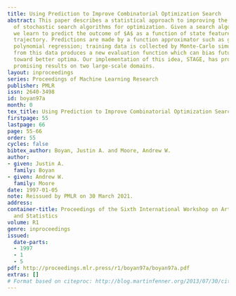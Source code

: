 ```yaml
---
title: Using Prediction to Improve Combinatorial Optimization Search
abstract: This paper describes a statistical approach to improving the performance
  of stochastic search algorithms for optimization. Given a search algorithm $A$,
  we learn to predict the outcome of $A$ as a function of state features along a search
  trajectory. Predictions are made by a function approximator such as global or locally-weighted
  polynomial regression; training data is collected by Monte-Carlo simulation. Extrapolating
  from this data produces a new evaluation function which can bias future search trajectories
  toward better optima. Our implementation of this idea, STAGE, has produced very
  promising results on two large-scale domains.
layout: inproceedings
series: Proceedings of Machine Learning Research
publisher: PMLR
issn: 2640-3498
id: boyan97a
month: 0
tex_title: Using Prediction to Improve Combinatorial Optimization Search
firstpage: 55
lastpage: 66
page: 55-66
order: 55
cycles: false
bibtex_author: Boyan, Justin A. and Moore, Andrew W.
author:
- given: Justin A.
  family: Boyan
- given: Andrew W.
  family: Moore
date: 1997-01-05
note: Reissued by PMLR on 30 March 2021.
address:
container-title: Proceedings of the Sixth International Workshop on Artificial Intelligence
  and Statistics
volume: R1
genre: inproceedings
issued:
  date-parts:
  - 1997
  - 1
  - 5
pdf: http://proceedings.mlr.press/r1/boyan97a/boyan97a.pdf
extras: []
# Format based on citeproc: http://blog.martinfenner.org/2013/07/30/citeproc-yaml-for-bibliographies/
---
```

